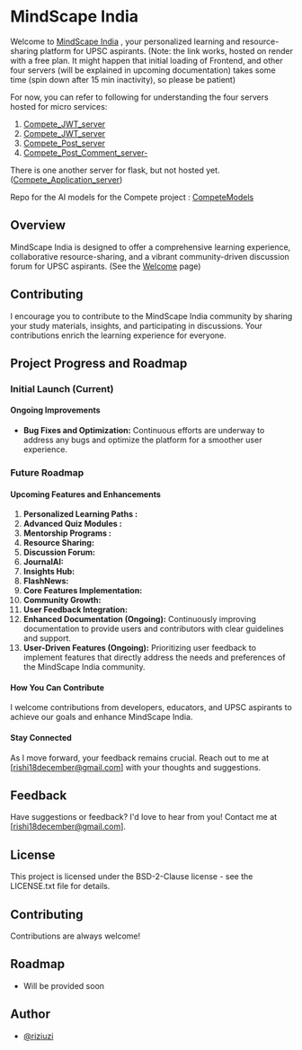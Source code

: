 # MindScape India

Welcome to [MindScape India](https://compete-j0qb.onrender.com/) , your personalized learning and resource-sharing platform for UPSC aspirants.
(Note: the link works, hosted on render with a free plan. It might happen that initial loading of Frontend, and other four servers (will be explained in upcoming documentation) takes some time (spin down after 15 min inactivity), so please be patient)

For now, you can refer to following for understanding the four servers hosted for micro services:

1) [Compete_JWT_server](https://github.com/riziuzi/Compete_JWT_server)
2) [Compete_JWT_server](https://github.com/riziuzi/Compete_User_server)
3) [Compete_Post_server](https://github.com/riziuzi/Compete_Post_server)
4) [Compete_Post_Comment_server-](https://github.com/riziuzi/Compete_Post_Comment_server-)

There is one another server for flask, but not hosted yet. ([Compete_Application_server](https://github.com/riziuzi/Compete_Application_server))

Repo for the AI models for the Compete project : [CompeteModels](https://github.com/riziuzi/CompeteModels)

## Overview

MindScape India is designed to offer a comprehensive learning experience, collaborative resource-sharing, and a vibrant community-driven discussion forum for UPSC aspirants. (See the [Welcome](https://compete-j0qb.onrender.com/welcome) page)

## Contributing

I encourage you to contribute to the MindScape India community by sharing your study materials, insights, and participating in discussions. Your contributions enrich the learning experience for everyone.

## Project Progress and Roadmap

### Initial Launch (Current)

#### Ongoing Improvements

- **Bug Fixes and Optimization:** Continuous efforts are underway to address any bugs and optimize the platform for a smoother user experience.

### Future Roadmap

#### Upcoming Features and Enhancements

1. **Personalized Learning Paths :**
2. **Advanced Quiz Modules :**
3. **Mentorship Programs :**
4. **Resource Sharing:**
5. **Discussion Forum:**
6. **JournalAI:**
7. **Insights Hub:**
8. **FlashNews:**
9. **Core Features Implementation:**
10. **Community Growth:**
11. **User Feedback Integration:**
12. **Enhanced Documentation (Ongoing):** Continuously improving documentation to provide users and contributors with clear guidelines and support.
13. **User-Driven Features (Ongoing):** Prioritizing user feedback to implement features that directly address the needs and preferences of the MindScape India community.

#### How You Can Contribute

I welcome contributions from developers, educators, and UPSC aspirants to achieve our goals and enhance MindScape India.

#### Stay Connected

As I move forward, your feedback remains crucial. Reach out to me at [rishi18december@gmail.com] with your thoughts and suggestions.

## Feedback

Have suggestions or feedback? I'd love to hear from you! Contact me at [rishi18december@gmail.com].

## License

This project is licensed under the BSD-2-Clause license - see the LICENSE.txt file for details.

## Contributing

Contributions are always welcome!

## Roadmap

- Will be provided soon

## Author

- [@riziuzi](https://www.github.com/riziuzi)
